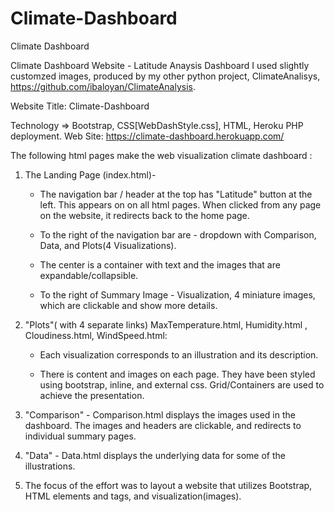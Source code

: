 # Climate-Dashboard
Climate Dashboard

Climate Dashboard Website - Latitude Anaysis Dashboard
I used slightly customzed images, produced by my other python project, ClimateAnalisys, https://github.com/ibaloyan/ClimateAnalysis.

Website Title: Climate-Dashboard

Technology => Bootstrap, CSS[WebDashStyle.css], HTML, Heroku PHP deployment.
Web Site: https://climate-dashboard.herokuapp.com/

The following html pages make the web visualization climate dashboard : 

1. The Landing Page (index.html)-
   * The navigation bar / header at the top has "Latitude" button at the left. This appears on on all html pages. When clicked from any page on the website, it redirects back to the home page.

   * To the right of the navigation bar are - dropdown with Comparison, Data, and Plots(4 Visualizations).

   * The center is a container with text and the images that are expandable/collapsible.

   * To the right of Summary Image - Visualization, 4 miniature images, which are clickable and show more details. 

2. "Plots"( with 4 separate links) MaxTemperature.html, Humidity.html , Cloudiness.html, WindSpeed.html:

   * Each visualization corresponds to an illustration and its description.

   * There is content and images on each page. They have been styled using bootstrap, inline, and external css. Grid/Containers are used to achieve the presentation.

3. "Comparison" - Comparison.html displays the images used in the dashboard. The images and headers are clickable, and redirects to individual summary pages.

4. "Data" - Data.html displays the underlying data for some of the illustrations. 

5. The focus of the effort was to layout a website that utilizes Bootstrap, HTML elements and tags, and visualization(images).